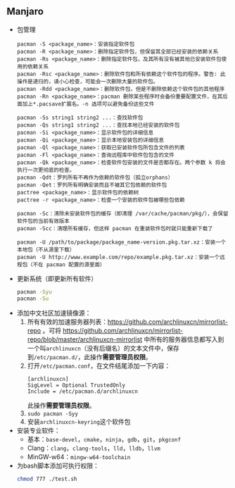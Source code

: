 ## Manjaro
- 包管理
  ```text
  pacman -S <package_name>：安装指定软件包
  pacman -R <package_name>：删除指定软件包，但保留其全部已经安装的依赖关系
  pacman -Rs <package_name>：删除指定软件包，及其所有没有被其他已安装软件包使用的依赖关系
  pacman -Rsc <package_name>：删除软件包和所有依赖这个软件包的程序。警告: 此操作是递归的，请小心检查，可能会一次删除大量的软件包。
  pacman -Rdd <package_name>：删除软件包，但是不删除依赖这个软件包的其他程序
  pacman -Rn <package_name>：pacman 删除某些程序时会备份重要配置文件，在其后面加上*.pacsave扩展名。-n 选项可以避免备份这些文件

  pacman -Ss string1 string2 ...：查找软件包
  pacman -Qs string1 string2 ...：查找本地已经安装的软件包
  pacman -Si <package_name>：显示软件包的详细信息
  pacman -Qi <package_name>：显示本地安装包的详细信息
  pacman -Ql <package_name>：获取已安装软件包所包含文件的列表
  pacman -Fl <package_name>：查询远程库中软件包包含的文件
  pacman -Qk <package_name>：检查软件包安装的文件是否都存在。两个参数 k 将会执行一次更彻底的检查。
  pacman -Qdt：罗列所有不再作为依赖的软件包（孤立orphans）
  pacman -Qet：罗列所有明确安装而且不被其它包依赖的软件包
  pactree <package_name>：显示软件包的依赖树
  pactree -r <package_name>：检查一个安装的软件包被哪些包依赖

  pacman -Sc：清除未安装软件包的缓存（即清理 /var/cache/pacman/pkg/），会保留软件包的当前有效版本
  pacman -Scc：清理所有缓存，但这样 pacman 在重装软件包时就只能重新下载了

  pacman -U /path/to/package/package_name-version.pkg.tar.xz：安装一个本地包（不从源里下载）
  pacman -U http://www.example.com/repo/example.pkg.tar.xz：安装一个远程包（不在 pacman 配置的源里面）
  ```
- 更新系统（即更新所有软件）
  ```bash
  pacman -Syu
  pacman -Su
  ```
- 添加中文社区加速镜像源：
  1. 所有有效的加速服务器列表：https://github.com/archlinuxcn/mirrorlist-repo 。可将 https://github.com/archlinuxcn/mirrorlist-repo/blob/master/archlinuxcn-mirrorlist 中所有的服务器信息都写入到一个叫`archlinuxcn`（没有后缀名）的文本文件中，保存到`/etc/pacman.d/`，此操作**需要管理员权限**。
  2. 打开`/etc/pacman.conf`，在文件结尾添加一下内容：
     ```text
     [archlinuxcn]
     SigLevel = Optional TrustedOnly
     Include = /etc/pacman.d/archlinuxcn
     ```
     此操作**需要管理员权限**。
  3. `sudo pacman -Syy`
  4. 安装`archlinuxcn-keyring`这个软件包
- 安装专业软件：
  - 基本：`base-devel`，`cmake`，`ninja`，`gdb`，`git`，`pkgconf`
  - Clang：`clang`，`clang-tools`，`lld`，`lldb`，`llvm`
  - MinGW-w64：`mingw-w64-toolchain`
- 为bash脚本添加可执行权限：
  ```bash
  chmod 777 ./test.sh
  ```
